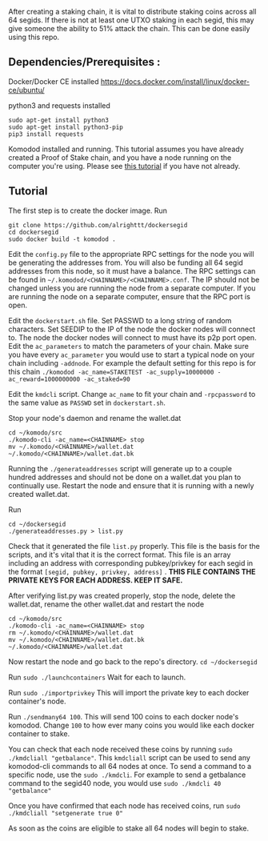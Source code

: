 After creating a staking chain, it is vital to distribute staking coins across all 64 segids. If there is not at least one UTXO staking in each segid, this may give someone the ability to 51% attack the chain. This can be done easily using this repo.

 

## Dependencies/Prerequisites :
Docker/Docker CE installed https://docs.docker.com/install/linux/docker-ce/ubuntu/

python3 and requests installed 
```shell 
sudo apt-get install python3
sudo apt-get install python3-pip
pip3 install requests
```

Komodod installed and running. This tutorial assumes you have already created a Proof of Stake chain, and you have a node running on the computer you're using. Please see [this tutorial](https://komodo-platform.readthedocs.io/en/latest/komodo/create-Komodo-Assetchain.html) if you have not already.

## Tutorial

The first step is to create the docker image. Run 
```shell
git clone https://github.com/alrighttt/dockersegid
cd dockersegid
sudo docker build -t komodod .
``` 

Edit the `config.py` file to the appropriate RPC settings for the node you will be generating the addresses from. You will also be funding all 64 segid addresses from this node, so it must have a balance. The RPC settings can be found in `~/.komodod/<CHAINNAME>/<CHAINNAME>.conf`. The IP should not be changed unless you are running the node from a separate computer. If you are running the node on a separate computer, ensure that the RPC port is open. 

Edit the `dockerstart.sh` file. Set PASSWD to a long string of random characters. Set SEEDIP to the IP of the node the docker nodes will connect to. The node the docker nodes will connect to must have its p2p port open. Edit the `ac_parameters` to match the parameters of your chain. Make sure you have every `ac_parameter` you would use to start a typical node on your chain including `-addnode`. For example the default setting for this repo is for this chain `./komodod -ac_name=STAKETEST -ac_supply=10000000 -ac_reward=1000000000 -ac_staked=90`

Edit the `kmdcli` script. Change `ac_name` to fit your chain and `-rpcpassword` to the same value as `PASSWD` set in `dockerstart.sh`.

Stop your node's daemon and rename the wallet.dat
```shell
cd ~/komodo/src
./komodo-cli -ac_name=<CHAINNAME> stop
mv ~/.komodo/<CHAINNAME>/wallet.dat ~/.komodo/<CHAINNAME>/wallet.dat.bk
```
Running the `./generateaddresses` script will generate up to a couple hundred addresses and should not be done on a wallet.dat you plan to continually use. Restart the node and ensure that it is running with a newly created wallet.dat. 

Run 
```shell
cd ~/dockersegid
./generateaddresses.py > list.py
```
Check that it generated the file `list.py` properly. This file is the basis for the scripts, and it's vital that it is the correct format. This file is an array including an address with corresponding pubkey/privkey for each segid in the format `[segid, pubkey, privkey, address]` . 
**THIS FILE CONTAINS THE PRIVATE KEYS FOR EACH ADDRESS. KEEP IT SAFE.**

After verifying list.py was created properly, stop the node, delete the wallet.dat, rename the other wallet.dat and restart the node
```shell
cd ~/komodo/src
./komodo-cli -ac_name=<CHAINNAME> stop
rm ~/.komodo/<CHAINNAME>/wallet.dat
mv ~/.komodo/<CHAINNAME>/wallet.dat.bk ~/.komodo/<CHAINNAME>/wallet.dat
```
Now restart the node and go back to the repo's directory. `cd ~/dockersegid`

Run `sudo ./launchcontainers` Wait for each to launch.

Run `sudo ./importprivkey` This will import the private key to each docker container's node.

Run `./sendmany64 100`. This will send 100 coins to each docker node's komodod. Change `100` to how ever many coins you would like each docker container to stake. 

You can check that each node received these coins by running `sudo ./kmdcliall "getbalance"`. This `kmdcliall` script can be used to send any komodod-cli commands to all 64 nodes at once. To send a command to a specific node, use the `sudo ./kmdcli`. For example to send a getbalance command to the segid40 node, you would use `sudo ./kmdcli 40 "getbalance"` 

Once you have confirmed that each node has received coins, run `sudo ./kmdcliall "setgenerate true 0"`

As soon as the coins are eligible to stake all 64 nodes will begin to stake.
